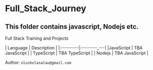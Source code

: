 # Full_Stack_Journey
## This folder contains javascript, Nodejs etc.

Full Stack Training and Projects


| Language | Description |
|:---------|:--------_---|
|JavaScript | TBA JavaScript |
| TypeScript | TBA TypeScript |
| Nodejs | TBA JavaScript |

Author: ```olusholasalau@gmail.com```